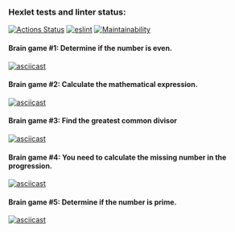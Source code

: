 ### Hexlet tests and linter status:
[![Actions Status](https://github.com/JaZZim/frontend-project-lvl1/workflows/hexlet-check/badge.svg)](https://github.com/JaZZim/frontend-project-lvl1/actions) [![eslint](https://github.com/JaZZim/frontend-project-lvl1/workflows/run-linter/badge.svg)](https://github.com/JaZZim/frontend-project-lvl1/actions) [![Maintainability](https://api.codeclimate.com/v1/badges/3f89982c6b1cc118a00b/maintainability)](https://codeclimate.com/github/JaZZim/frontend-project-lvl1/maintainability)

#### Brain game #1: Determine if the number is even.
[![asciicast](https://asciinema.org/a/387211.svg)](https://asciinema.org/a/387211)
#### Brain game #2: Calculate the mathematical expression.
[![asciicast](https://asciinema.org/a/387366.svg)](https://asciinema.org/a/387366)
#### Brain game #3: Find the greatest common divisor
[![asciicast](https://asciinema.org/a/8vjCAPct54KLkDE00A9AU68pd.svg)](https://asciinema.org/a/8vjCAPct54KLkDE00A9AU68pd)
#### Brain game #4: You need to calculate the missing number in the progression.
[![asciicast](https://asciinema.org/a/387532.svg)](https://asciinema.org/a/387532)
#### Brain game #5: Determine if the number is prime.
[![asciicast](https://asciinema.org/a/387573.svg)](https://asciinema.org/a/387573)